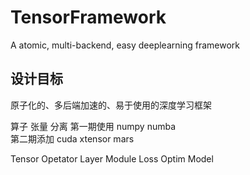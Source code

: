 # TensorFramework
A atomic, multi-backend, easy deeplearning framework

## 设计目标
原子化的、多后端加速的、易于使用的深度学习框架

算子 张量 分离
第一期使用 numpy numba  
第二期添加 cuda xtensor mars

Tensor
Opetator
Layer
Module
Loss
Optim
Model